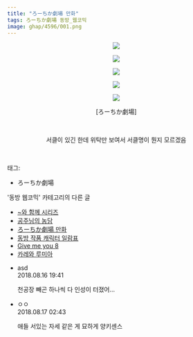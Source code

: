 ```yaml
---
title: "ろーちか劇場 만화"
tags: ろーちか劇場 동방_웹코믹
image: ghap/4596/001.png
---
```

<div class="article">
<p style="text-align: center; clear: none; float: none;"><img src="{{ site.nasurl }}/ghap/4596/001.png"/></p>
<p style="text-align: center; clear: none; float: none;"><img src="{{ site.nasurl }}/ghap/4596/002.png"/></p>
<p style="text-align: center; clear: none; float: none;"><img src="{{ site.nasurl }}/ghap/4596/003.png"/></p>
<p style="text-align: center; clear: none; float: none;"><img src="{{ site.nasurl }}/ghap/4596/004.png"/></p>
<p style="text-align: center; clear: none; float: none;"><img src="{{ site.nasurl }}/ghap/4596/005.png"/></p>
<p style="text-align: center; clear: none; float: none;">[ろーちか劇場]</p>
<p style="text-align: center; clear: none; float: none;"><br/></p>
<p style="text-align: center; clear: none; float: none;">서클이 있긴 한데 위탁만 보여서 서클명이 뭔지 모르겠음</p>
<p><br/></p>
</div><div class="tagTrail">
<p>태그: </p>
<ul>
<li>ろーちか劇場</li>
</ul>
</div><div class="another">
<p>'동방 웹코믹' 카테고리의 다른 글</p>
<ul>
<li><a href="/2018-08-27-ghap_4628">~와 함께 시리즈</a></li>
<li><a href="/2018-08-22-ghap_4606">공주님의 농담</a></li>
<li><a href="/2018-08-16-ghap_4596">ろーちか劇場 만화</a></li>
<li><a href="/2018-08-16-ghap_4594">동방 작품 캐릭터 일람표</a></li>
<li><a href="/2018-08-16-ghap_4592">Give me you 8</a></li>
<li><a href="/2018-08-13-ghap_4586">카레와 루미아</a></li>
</ul>
</div><div class="cb_module cb_fluid">
<div class="cb_wrt cb_profile">
<div class="comment">
<ul>
<li class="cb_thumb_off" id="comment15310267">
<div class="cb_comment_area">
<div class="cb_info_area">
<div class="cb_section">
<span class="cb_nick_name">asd</span>
</div>
<div class="cb_section">
<span class="cb_date">2018.08.16 19:41 </span>
</div>
</div>
<div class="cb_dsc_comment">
<p class="cb_dsc">
											천공장 빼곤 하나씩 다 인성이 터졌어...
										</p>
</div>
</div></li>
<li class="cb_thumb_off" id="comment15310504">
<div class="cb_comment_area">
<div class="cb_info_area">
<div class="cb_section">
<span class="cb_nick_name">ㅇㅇ</span>
</div>
<div class="cb_section">
<span class="cb_date">2018.08.17 02:43 </span>
</div>
</div>
<div class="cb_dsc_comment">
<p class="cb_dsc">
											애들 서있는 자세 같은 게 묘하게 양키센스
										</p>
</div>
</div></li>
</ul>
</div>
</div><!-- commentList close -->
</div>
